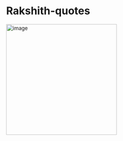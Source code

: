 # Rakshith-quotes
<img width="299" alt="image" src="https://github.com/Rakshith2060/Rakshith-quotes/assets/82567535/c637bc7e-1510-46ae-9e51-c2e77ecba928">
